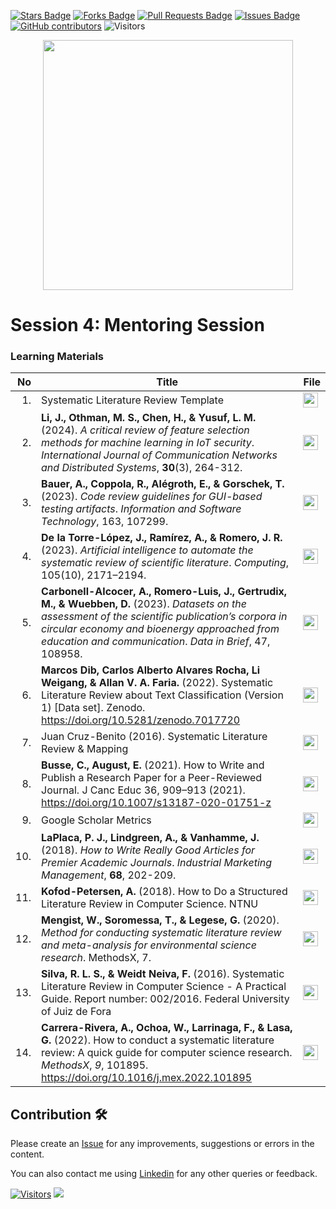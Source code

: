 <a href="https://github.com/drshahizan/SLR-FC/stargazers"><img src="https://img.shields.io/github/stars/drshahizan/SLR-FC" alt="Stars Badge"/></a>
<a href="https://github.com/drshahizan/SLR-FC/network/members"><img src="https://img.shields.io/github/forks/drshahizan/SLR-FC" alt="Forks Badge"/></a>
<a href="https://github.com/drshahizan/SLR-FC"><img src="https://img.shields.io/github/issues-pr/drshahizan/SLR-FC" alt="Pull Requests Badge"/></a>
<a href="https://github.com/drshahizan/SLR-FC/issues"><img src="https://img.shields.io/github/issues/drshahizan/SLR-FC" alt="Issues Badge"/></a>
<a href="https://github.com/drshahizan/SLR-FC/graphs/contributors"><img alt="GitHub contributors" src="https://img.shields.io/github/contributors/drshahizan/SLR-FC?color=2b9348"></a>
![Visitors](https://api.visitorbadge.io/api/visitors?path=https%3A%2F%2Fgithub.com%2Fdrshahizan%2FSLR-FC&labelColor=%23d9e3f0&countColor=%23697689&style=flat)

<p align="center">
<img src="https://github.com/drshahizan/SLR-FC/blob/main/images/slr_stage4.jpeg"  height="400" />  
</p>

# Session 4: Mentoring Session

### Learning Materials

| No  | Title                                                    | File                                | 
|---------:|----------------------------------------------------------|-------------------------------------|
| 1. | Systematic Literature Review Template| <a href="https://liveutm-my.sharepoint.com/:b:/g/personal/shahizan_live_utm_my/Ecqg1PGM56hPuJ3WYS5GSxIBAk-sdXXQekXDE9REqlBPqw?e=TCYh4Z" ><img src="../images/rfp.png" width="24px" height="24px" ></a>|
| 2. |**Li, J., Othman, M. S., Chen, H., & Yusuf, L. M.** (2024). *A critical review of feature selection methods for machine learning in IoT security*. *International Journal of Communication Networks and Distributed Systems*, **30**(3), 264-312.| <a href="https://liveutm-my.sharepoint.com/:u:/g/personal/shahizan_live_utm_my/EbuhF-z_hHFHrH6Unw1jkW8Bf03YTvZEGtFta8EgbPE0_w?e=Ak2UdL" ><img src="../images/rfp.png" width="24px" height="24px" ></a>|
| 3. | **Bauer, A., Coppola, R., Alégroth, E., & Gorschek, T.** (2023). *Code review guidelines for GUI-based testing artifacts*. *Information and Software Technology*, 163, 107299.  | <a href="https://liveutm-my.sharepoint.com/:u:/g/personal/shahizan_live_utm_my/EUdvio6IFq1EpK8D4-jMybYBp_Yv0kSdpSObrD_feDsNaA?e=jtA82T" ><img src="../images/rfp.png" width="24px" height="24px" ></a> | 
| 4. | **De la Torre-López, J., Ramírez, A., & Romero, J. R.** (2023). *Artificial intelligence to automate the systematic review of scientific literature*. *Computing*, 105(10), 2171–2194.| <a href="https://liveutm-my.sharepoint.com/:u:/g/personal/shahizan_live_utm_my/ETfVmEqkVV5HpQpBcfzVzUcBCWBnRHMZh88Ns7QRkYq_Sg?e=PANSiC" ><img src="../images/rfp.png" width="24px" height="24px" ></a>|
| 5. | **Carbonell-Alcocer, A., Romero-Luis, J., Gertrudix, M., & Wuebben, D.** (2023). *Datasets on the assessment of the scientific publication’s corpora in circular economy and bioenergy approached from education and communication*. *Data in Brief*, 47, 108958.| <a href="https://liveutm-my.sharepoint.com/:u:/g/personal/shahizan_live_utm_my/EcLELbVGVxxJvr1BwXi4HkQBvMVMjEljCIiJSik0JkrbpA?e=qMrzKn" ><img src="../images/rfp.png" width="24px" height="24px" ></a> |
| 6.| **Marcos Dib, Carlos Alberto Alvares Rocha, Li Weigang, & Allan V. A. Faria.** (2022). Systematic Literature Review about Text Classification (Version 1) [Data set]. Zenodo. https://doi.org/10.5281/zenodo.7017720|<a href="https://liveutm-my.sharepoint.com/:u:/g/personal/shahizan_live_utm_my/Ef-nkCWqbSVEhzZ8orbZdo0BzMbrrd9-tywjQfVLWcg_5w?e=AeagmP" ><img src="../images/rfp.png" width="24px" height="24px" ></a>|
| 7. | Juan Cruz-Benito (2016). Systematic Literature Review & Mapping | <a href="https://liveutm-my.sharepoint.com/:b:/g/personal/shahizan_live_utm_my/Ec8dnIh50vBJtkDLbrRBRNUBjNzSpEGXFqi4n4l5A4I2dg?e=rD6kH5" ><img src="../images/rfp.png" width="24px" height="24px" ></a>|
|8.| **Busse, C., August, E.** (2021). How to Write and Publish a Research Paper for a Peer-Reviewed Journal. J Canc Educ 36, 909–913 (2021). https://doi.org/10.1007/s13187-020-01751-z | <a href="https://doi.org/10.1007/s13187-020-01751-z" ><img src="../images/rfp.png" width="24px" height="24px" ></a>|
|9.| Google Scholar Metrics | <a href="https://scholar.google.com.ec/citations?view_op=metrics_intro&hl=en" ><img src="../images/rfp.png" width="24px" height="24px" ></a>|
|10.| **LaPlaca, P. J., Lindgreen, A., & Vanhamme, J.** (2018). *How to Write Really Good Articles for Premier Academic Journals*. *Industrial Marketing Management*, **68**, 202-209. | <a href="https://www.sciencedirect.com/science/article/abs/pii/S001985011730874X?via%3Dihub" ><img src="../images/rfp.png" width="24px" height="24px" ></a>|
|11.| **Kofod-Petersen, A.** (2018). How to Do a Structured Literature Review in Computer Science. NTNU | <a href="https://research.idi.ntnu.no/aimasters/files/SLR_HowTo2018.pdf" ><img src="../images/rfp.png" width="24px" height="24px" ></a>|
|12.| **Mengist, W., Soromessa, T., & Legese, G.** (2020). *Method for conducting systematic literature review and meta-analysis for environmental science research*. MethodsX, 7. | <a href="https://www.sciencedirect.com/science/article/pii/S221501611930353X" ><img src="../images/rfp.png" width="24px" height="24px" ></a>|
|13.| **Silva, R. L. S., & Weidt Neiva, F.** (2016). Systematic Literature Review in Computer Science - A Practical Guide. Report number: 002/2016. Federal University of Juiz de Fora| <a href="https://www.researchgate.net/publication/320704338_Systematic_Literature_Review_in_Computer_Science_-_A_Practical_Guide" ><img src="../images/rfp.png" width="24px" height="24px" ></a>|
|14.| **Carrera-Rivera, A., Ochoa, W., Larrinaga, F., & Lasa, G.** (2022). How to conduct a systematic literature review: A quick guide for computer science research. *MethodsX*, *9*, 101895. https://doi.org/10.1016/j.mex.2022.101895| <a href="https://doi.org/10.1016/j.mex.2022.101895" ><img src="../images/rfp.png" width="24px" height="24px" ></a>|

## Contribution 🛠️
Please create an [Issue](https://github.com/drshahizan/SLR-FC/issues) for any improvements, suggestions or errors in the content.

You can also contact me using [Linkedin](https://www.linkedin.com/in/drshahizan/) for any other queries or feedback.

[![Visitors](https://api.visitorbadge.io/api/visitors?path=https%3A%2F%2Fgithub.com%2Fdrshahizan&labelColor=%23697689&countColor=%23555555&style=plastic)](https://visitorbadge.io/status?path=https%3A%2F%2Fgithub.com%2Fdrshahizan)
![](https://hit.yhype.me/github/profile?user_id=81284918)

